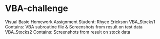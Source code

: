 # VBA-challenge
Visual Basic Homework Assignment
Student: Rhyce Erickson
VBA_Stocks1 Contains: VBA subroutine file & Screenshots from result on test data
VBA_Stocks2 Contains: Screenshots from result on stock data